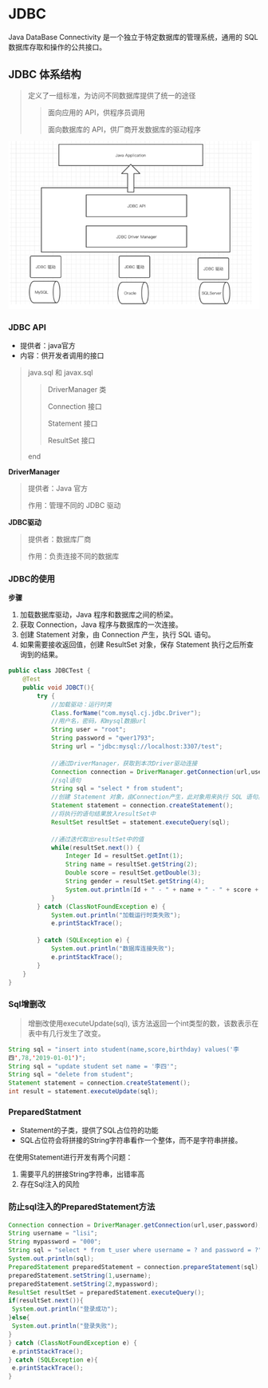 # JDBC

Java DataBase Connectivity 是⼀个独⽴于特定数据库的管理系统，通⽤的 SQL 数据库存取和操作的公共接⼝。

## JDBC 体系结构

> 定义了⼀组标准，为访问不同数据库提供了统⼀的途径
>
> > ⾯向应⽤的 API，供程序员调⽤
> >
> > ⾯向数据库的 API，供⼚商开发数据库的驱动程序

![JDBC原理](https://raw.githubusercontent.com/hejiahao298/Myimg/master/2.png)

### JDBC API

- 提供者：java官方
- 内容：供开发者调用的接口

> java.sql 和 javax.sql
>
> > DriverManager 类 
> >
> > Connection 接⼝ 
> >
> > Statement 接⼝
> >
> >  ResultSet 接⼝
>
> end



**DriverManager**

> 提供者：Java 官⽅  
>
> 作⽤：管理不同的 JDBC 驱动



**JDBC驱动**

> 提供者：数据库⼚商 
>
> 作⽤：负责连接不同的数据库



### JDBC的使用

**步骤**

1. 加载数据库驱动，Java 程序和数据库之间的桥梁。
2. 获取 Connection，Java 程序与数据库的⼀次连接。
3. 创建 Statement 对象，由 Connection 产⽣，执⾏ SQL 语句。
4. 如果需要接收返回值，创建 ResultSet 对象，保存 Statement 执⾏之后所查询到的结果。

```java
public class JDBCTest {
    @Test
    public void JDBCT(){
        try {
            //加载驱动：运行时类
            Class.forName("com.mysql.cj.jdbc.Driver");
            //用户名，密码，和mysql数据url
            String user = "root";
            String password = "qwer1793";
            String url = "jdbc:mysql://localhost:3307/test";
            
            //通过DriverManager，获取到本次Driver驱动连接
            Connection connection = DriverManager.getConnection(url,user,password);
            //sql语句
            String sql = "select * from student";
            //创建 Statement 对象，由Connection产⽣，此对象用来执⾏ SQL 语句。
            Statement statement = connection.createStatement();
            //将执行的语句结果放入resultSet中
            ResultSet resultSet = statement.executeQuery(sql);
            
            //通过迭代取出resultSet中的值
            while(resultSet.next()) {
                Integer Id = resultSet.getInt(1);
                String name = resultSet.getString(2);
                Double score = resultSet.getDouble(3);
                String gender = resultSet.getString(4);
                System.out.println(Id + " - " + name + " - " + score + " - " + gender);
            }
        } catch (ClassNotFoundException e) {
            System.out.println("加载运行时类失败");
            e.printStackTrace();

        } catch (SQLException e) {
            System.out.println("数据库连接失败");
            e.printStackTrace();
        }
    }
}
```



### Sql增删改

> 增删改使用executeUpdate(sql), 该方法返回一个int类型的数，该数表示在表中有几行发生了改变。

```java
String sql = "insert into student(name,score,birthday) values('李
四',78,'2019-01-01')";
String sql = "update student set name = '李四'";
String sql = "delete from student";
Statement statement = connection.createStatement();
int result = statement.executeUpdate(sql);
```





### PreparedStatment

- Statement的子类，提供了SQL占位符的功能
- SQL占位符会将拼接的String字符串看作一个整体，而不是字符串拼接。

在使用Statement进⾏开发有两个问题：

1. 需要平凡的拼接String字符串，出错率高
2. 存在Sql注入的风险

### 防止sql注入的PreparedStatement方法

```java
Connection connection = DriverManager.getConnection(url,user,password);
String username = "lisi";
String mypassword = "000";
String sql = "select * from t_user where username = ? and password = ?";
System.out.println(sql);
PreparedStatement preparedStatement = connection.prepareStatement(sql);
preparedStatement.setString(1,username);
preparedStatement.setString(2,mypassword);
ResultSet resultSet = preparedStatement.executeQuery();
if(resultSet.next()){
 System.out.println("登录成功");
}else{
 System.out.println("登录失败");
}
} catch (ClassNotFoundException e) {
 e.printStackTrace();
} catch (SQLException e){
 e.printStackTrace();
}
```

